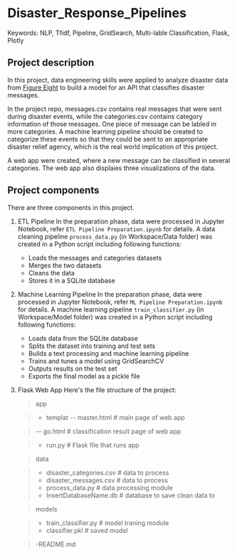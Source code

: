 # Disaster_Response_Pipelines
Keywords: NLP, Tfidf, Pipeline, GridSearch, Multi-lable Classification, Flask, Plotly

## Project description
In this project, data engineering skills were applied to analyze disaster data from [Figure Eight](https://appen.com/) to build a model for an API that classifies disaster messages.

In the project repo, messages.csv contains real messages that were sent during disaster events, while the categories.csv contains category information of those messages. One piece of message can be labled in more categories. A machine learning pipeline should be created to categorize these events so that they could be sent to an appropriate disaster relief agency, which is the real world implication of this project.

A web app were created, where a new message can be classified in several categories. The web app also displaies three visualizations of the data. 

## Project components
There are three components in this project.

1. ETL Pipeline
In the preparation phase, data were processed in Jupyter Notebook, refer `ETL Pipeline Preparation.ipynb` for details. A data cleaning pipeline `process_data.py` (in Workspace/Data folder) was created in a Python script including following functions:

    * Loads the messages and categories datasets
    * Merges the two datasets
    * Cleans the data
    * Stores it in a SQLite database


2. Machine Learning Pipeline
In the preparation phase, data were processed in Jupyter Notebook, refer `ML Pipeline Preparation.ipynb` for details. A machine learning  pipeline `train_classifier.py` (in Workspace/Model folder) was created in a Python script including following functions:

    * Loads data from the SQLite database
    * Splits the dataset into training and test sets
    * Builds a text processing and machine learning pipeline
    * Trains and tunes a model using GridSearchCV
    * Outputs results on the test set
    * Exports the final model as a pickle file


3. Flask Web App
Here's the file structure of the project:
    >app
    
    >- templat
    >-- master.html       # main page of web app
    
    >-- go.html           # classification result page of web app
    
    >- run.py             # Flask file that runs app
    
    >data
    
    >- disaster_categories.csv  # data to process
    >- disaster_messages.csv    # data to process
    >- process_data.py          # data processing module
    >- InsertDatabaseName.db    # database to save clean data to
    
    >models
    
    >- train_classifier.py  # model traning module
    >- classifier.pkl       # saved model
    
    >-README.md
    

